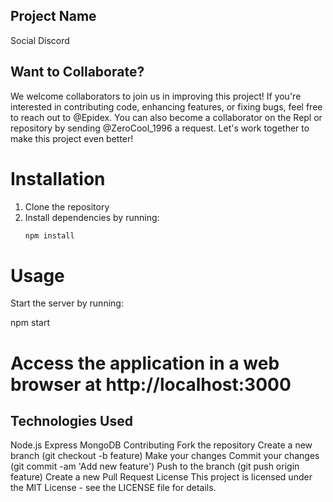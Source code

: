 ## Project Name
Social Discord

## Want to Collaborate?

We welcome collaborators to join us in improving this project! If you're interested in contributing code, enhancing features, or fixing bugs, feel free to reach out to @Epidex. You can also become a collaborator on the Repl or repository by sending @ZeroCool_1996 a request. Let's work together to make this project even better!


# Installation
1. Clone the repository
2. Install dependencies by running:
   ```bash
   npm install


# Usage
Start the server by running:

npm start

# Access the application in a web browser at http://localhost:3000

## Technologies Used
Node.js
Express
MongoDB
Contributing
Fork the repository
Create a new branch (git checkout -b feature)
Make your changes
Commit your changes (git commit -am 'Add new feature')
Push to the branch (git push origin feature)
Create a new Pull Request
License
This project is licensed under the MIT License - see the LICENSE file for details.